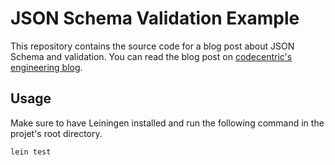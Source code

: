 # JSON Schema Validation Example

This repository contains the source code for a blog post
about JSON Schema and validation. You can read the blog post on
[codecentric's engineering blog](https://blog.codecentric.de/en/2014/01/json-schema-validation-clojure/).

## Usage

Make sure to have Leiningen installed and run the following command in the
projet's root directory.

```
lein test
```
